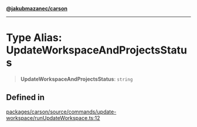[**@jakubmazanec/carson**](../README.md)

---

# Type Alias: UpdateWorkspaceAndProjectsStatus

> **UpdateWorkspaceAndProjectsStatus**: `string`

## Defined in

[packages/carson/source/commands/update-workspace/runUpdateWorkspace.ts:12](https://github.com/jakubmazanec/tools/blob/0633c96618f3c6692ade528aee0f27ac091468a5/packages/carson/source/commands/update-workspace/runUpdateWorkspace.ts#L12)
